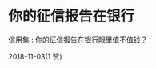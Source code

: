 # 你的征信报告在银行

信用集 : [你的征信报告在银行眼里值不值钱？](https://mp.weixin.qq.com/s?__biz=MzI2OTczMjUxMA%3D%3D&mid=2247484699&idx=1&sn=3c86652ad219cbfba48db8971f6b82c8&chksm=eada9aeaddad13fcf7b668f0d9fee3f3560a7a25d50f1f504e9517e7438db8f02caf36f8189b&token=824302869&lang=zh_CN&rd)

2018-11-03(1 赞)
